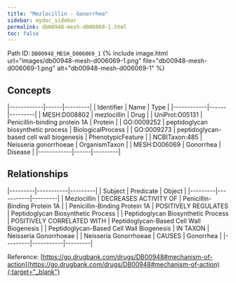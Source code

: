 ```yaml
---
title: "Mezlocillin - Gonorrhea"
sidebar: mydoc_sidebar
permalink: db00948-mesh-d006069-1.html
toc: false 
---
```



Path ID: `DB00948_MESH_D006069_1`
{% include image.html url="images/db00948-mesh-d006069-1.png" file="db00948-mesh-d006069-1.png" alt="db00948-mesh-d006069-1" %}

## Concepts

|------------|------|---------|
| Identifier | Name | Type    |
|------------|------|---------|
| MESH:D008802 | mezlocillin | Drug |
| UniProt:O05131 | Penicillin-binding protein 1A | Protein |
| GO:0009252 | peptidoglycan biosynthetic process | BiologicalProcess |
| GO:0009273 | peptidoglycan-based cell wall biogenesis | PhenotypicFeature |
| NCBITaxon:485 | Neisseria gonorrhoeae | OrganismTaxon |
| MESH:D006069 | Gonorrhea | Disease |
|------------|------|---------|

## Relationships

|---------|-----------|---------|
| Subject | Predicate | Object  |
|---------|-----------|---------|
| Mezlocillin | DECREASES ACTIVITY OF | Penicillin-Binding Protein 1A |
| Penicillin-Binding Protein 1A | POSITIVELY REGULATES | Peptidoglycan Biosynthetic Process |
| Peptidoglycan Biosynthetic Process | POSITIVELY CORRELATED WITH | Peptidoglycan-Based Cell Wall Biogenesis |
| Peptidoglycan-Based Cell Wall Biogenesis | IN TAXON | Neisseria Gonorrhoeae |
| Neisseria Gonorrhoeae | CAUSES | Gonorrhea |
|---------|-----------|---------|

Reference: [https://go.drugbank.com/drugs/DB00948#mechanism-of-action](https://go.drugbank.com/drugs/DB00948#mechanism-of-action){:target="_blank"}